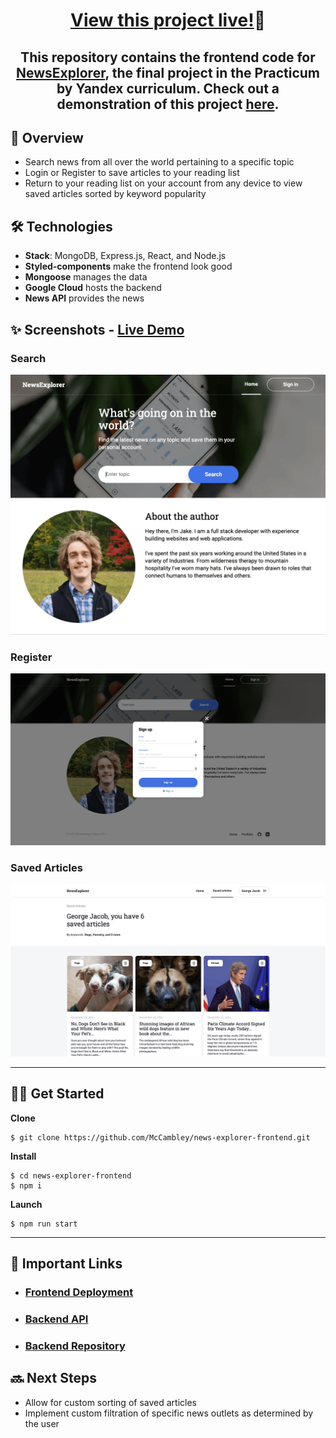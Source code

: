<h1 align="center" ><a href="https://mccambley.github.io/news-explorer-frontend/">View this project live!</a>🎉</h1>

<h2 align="center">This repository contains the frontend code for <a href="https://mccambley.github.io/news-explorer-frontend/">NewsExplorer</a>, the final project in the Practicum by Yandex curriculum. Check out a demonstration of this project <a target="_blank" href="https://youtu.be/q7IdngTegY8">here</a>.</h2>


## 📣 Overview

- Search news from all over the world pertaining to a specific topic
- Login or Register to save articles to your reading list
- Return to your reading list on your account from any device to view saved articles sorted by keyword popularity

## 🛠 Technologies

- **Stack**: MongoDB, Express.js, React, and Node.js
- **Styled-components** make the frontend look good
- **Mongoose** manages the data
- **Google Cloud** hosts the backend
- **News API** provides the news

## ✨ Screenshots - [Live Demo](https://youtu.be/q7IdngTegY8)

### Search

![Demonstration](./src/images/demo.gif)

### Register

![Demonstration](./src/images/demo-register.png)

### Saved Articles

![Demonstration](./src/images/demo-saved.png)

---

## 🧑‍💻 Get Started

**Clone**

```
$ git clone https://github.com/McCambley/news-explorer-frontend.git
```

**Install**

```
$ cd news-explorer-frontend
$ npm i
```

**Launch**

```
$ npm run start
```

---

## 🔗 Important Links

- ### [Frontend Deployment](https://mccambley.github.io/news-explorer-frontend/)
- ### [Backend API](https://api.mccambley-news.students.nomoreparties.sbs/)
- ### [Backend Repository](https://github.com/McCambley/news-explorer-api)

## 🔜 Next Steps

- Allow for custom sorting of saved articles
- Implement custom filtration of specific news outlets as determined by the user
